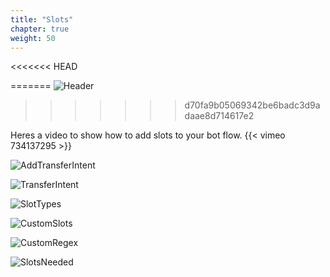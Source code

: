 ```yaml
---
title: "Slots"
chapter: true
weight: 50
---
```


<<<<<<< HEAD

=======
![Header](/images/Slots.jpg)


>>>>>>> d70fa9b05069342be6badc3d9adaae8d714617e2

Heres a video to show how to add slots to your bot flow.
{{< vimeo 734137295 >}}

![AddTransferIntent](/images/addingslotIntnt.PNG)

![TransferIntent](/images/Transferfundsintent.PNG)

![SlotTypes](/images/SlotsnSlotTypes.PNG)

![CustomSlots](/images/CustomSlots.PNG)

![CustomRegex](/images/CustomRegex.PNG)

![SlotsNeeded](/images/SlotsNeeded.PNG)



